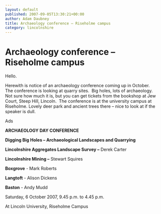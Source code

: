 ```yaml
---
layout: default
published: 2007-09-05T13:30:21+00:00
author: Adam Daubney
title: Archaeology conference – Riseholme campus
category: lincolnshire
---
```


Archaeology conference – Riseholme campus
=========================================

Hello.

Herewith is notice of an archaeology conference coming up in October.  The conference is looking at quarry sites.  Big holes, lots of archaeology. Not sure how much it is, but you can get tickets from the bookshop at Jew Court, Steep Hill, Lincoln.  The conference is at the university campus at Riseholme. Lovely deer park and ancient trees there – nice to look at if the speaker is dull.

Ads

**ARCHAEOLOGY DAY CONFERENCE**

**Digging Big Holes – Archaeological Landscapes and Quarrying**

**Lincolnshire Aggregates Landscape Survey –** Derek Carter

**Lincolnshire Mining –** Stewart Squires

**Boxgrove** _\-_ Mark Roberts

**Langtoft** _\-_ Alison Dickens

**Baston** _\-_ Andy Mudd

Saturday, 6 October 2007, 9.45 p.m. to 4.45 p.m.

At Lincoln University, Riseholme Campus